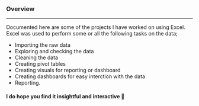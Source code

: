 ### Overview
---
Documented here are some of the projects I have worked on using Excel. Excel was used to perform some or all the following tasks on the data;
- Importing the raw data
- Exploring and checking the data
- Cleaning the data
- Creating pivot tables
- Creating visuals for reporting or dashboard
- Creating dashboards for easy interction with the data
- Reporting.

#### I do hope you find it insightful and interactive 🙂
